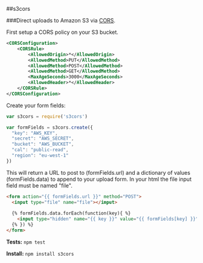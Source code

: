##s3cors

###Direct uploads to Amazon S3 via [CORS](http://docs.amazonwebservices.com/AmazonS3/latest/dev/cors.html).  

First setup a CORS policy on your S3 bucket.

```xml
<CORSConfiguration>
    <CORSRule>
        <AllowedOrigin>*</AllowedOrigin>
        <AllowedMethod>PUT</AllowedMethod>
        <AllowedMethod>POST</AllowedMethod>
        <AllowedMethod>GET</AllowedMethod>
        <MaxAgeSeconds>3000</MaxAgeSeconds>
        <AllowedHeader>*</AllowedHeader>
    </CORSRule>
</CORSConfiguration>
```

Create your form fields:

```javascript
var s3cors = require('s3cors') 

var formFields = s3cors.create({
  "key": "AWS_KEY",
  "secret": "AWS_SECRET",
  "bucket": "AWS_BUCKET",
  "cal": "public-read",
  "region": "eu-west-1"
})

```

This will return a URL to post to (formFields.url) and a dictionary of values (formFields.data) to append to your upload form. In your html the file input field must be named "file".

```html
<form action="{{ formFields.url }}" method="POST">
  <input type="file" name="file"></imput>
  
  {% formFields.data.forEach(function(key){ %}
    <input type="hidden" name="{{ key }}" value="{{ formFields[key] }}">  
  {% }) %}
</form>
```

__Tests:__ ```npm test```

__Install:__ ```npm install s3cors```